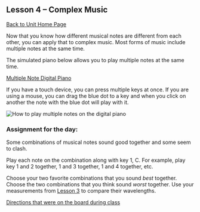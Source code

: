 ## Lesson 4 – Complex Music
[Back to Unit Home Page](./index.md)

Now that you know how different musical notes are different from each other, you can apply that to complex music. Most forms of music include multiple notes at the same time.

The simulated piano below allows you to play multiple notes at the same time.

[Multiple Note Digital Piano](https://whscience.org/piano/)

If you have a touch device, you can press multiple keys at once. If you are using a mouse, you can drag the blue dot to a key and when you click on another the note with the blue dot will play with it.

<img src="https://whscience.org/wavesunit/Piano.gif" style="display: block; margin: auto;" alt="How to play multiple notes on the digital piano"/>

### Assignment for the day:

Some combinations of musical notes sound good together and some seem to clash. 

Play each note on the combination along with key 1, C. For example, play key 1 and 2 together, 1 and 3 together, 1 and 4 together, etc.

Choose your two favorite combinations that you sound *best* together. Choose the two combinations that you think sound *worst* together. Use your measurements from [Lesson 3](./lesson3.md) to compare their wavelengths.

[Directions that were on the board during class](whscience.org/simpleboard/#Directions%3a%7c-Place%20the%20blue%20dot%20on%20Key%201%7c-(make%20sure%20your%20volume%20is%20on)%7c-Click%20on%20each%20other%20key%7c-Choose%202%20combinations%20that%20sound%20best.%7c-Choose%202%20combinations%20that%20sound%20worst.%7c-Upload%20your%20choices%20to%20the%20google%20form%7c-Find%20measurements%20for%20those%20from%20yesterday%5c%7c54)
